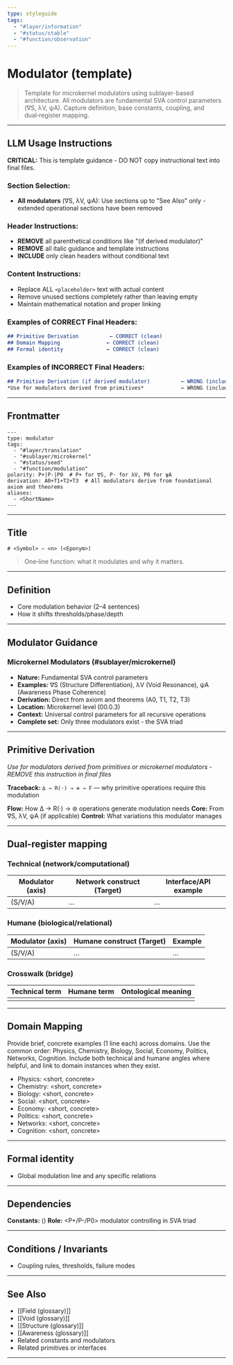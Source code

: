 ```yaml
---
type: styleguide
tags:
  - "#layer/information"
  - "#status/stable"
  - "#function/observation"
---
```


# Modulator (template)

> Template for microkernel modulators using sublayer-based architecture. All modulators are fundamental SVA control parameters (∇S, λV, ψA). Capture definition, base constants, coupling, and dual‑register mapping.

---

## LLM Usage Instructions

**CRITICAL:** This is template guidance - DO NOT copy instructional text into final files.

### Section Selection:
- **All modulators** (∇S, λV, ψA): Use sections up to "See Also" only - extended operational sections have been removed

### Header Instructions:
- **REMOVE** all parenthetical conditions like "(if derived modulator)"
- **REMOVE** all italic guidance and template instructions
- **INCLUDE** only clean headers without conditional text

### Content Instructions:
- Replace ALL `<placeholder>` text with actual content
- Remove unused sections completely rather than leaving empty
- Maintain mathematical notation and proper linking

### Examples of CORRECT Final Headers:
```markdown
## Primitive Derivation          ← CORRECT (clean)
## Domain Mapping               ← CORRECT (clean)
## Formal identity              ← CORRECT (clean)
```

### Examples of INCORRECT Final Headers:
```markdown
## Primitive Derivation (if derived modulator)          ← WRONG (includes condition)
*Use for modulators derived from primitives*            ← WRONG (includes instruction)
```

---

## Frontmatter

```
---
type: modulator
tags:
  - "#layer/translation"
  - "#sublayer/microkernel"
  - "#status/seed"
  - "#function/modulation"
polarity: P+|P-|P0  # P+ for ∇S, P- for λV, P0 for ψA
derivation: A0+T1+T2+T3  # All modulators derive from foundational axiom and theorems
aliases:
  - <ShortName>
---
```

---

## Title

`# <Symbol> — <n> (<Eponym>)`

> One‑line function: what it modulates and why it matters.

---

## Definition

- Core modulation behavior (2–4 sentences)
- How it shifts thresholds/phase/depth

---

## Modulator Guidance

### Microkernel Modulators (#sublayer/microkernel)
- **Nature:** Fundamental SVA control parameters
- **Examples:** ∇S (Structure Differentiation), λV (Void Resonance), ψA (Awareness Phase Coherence)
- **Derivation:** Direct from axiom and theorems (A0, T1, T2, T3)
- **Location:** Microkernel level (00.0.3)
- **Context:** Universal control parameters for all recursive operations
- **Complete set:** Only three modulators exist - the SVA triad

---

## Primitive Derivation

*Use for modulators derived from primitives or microkernel modulators - REMOVE this instruction in final files*

**Traceback:** `∆ → R(·) → ⊚ → F` — why primitive operations require this modulation

**Flow:** How ∆ → R(·) → ⊚ operations generate modulation needs
**Core:** From ∇S, λV, ψA (if applicable)
**Control:** What variations this modulator manages

---

## Dual‑register mapping

### Technical (network/computational)

| Modulator (axis) | Network construct (Target) | Interface/API example |
|------------------|----------------------------|-----------------------|
| <symbol> (S/V/A) | …                          | …                     |

### Humane (biological/relational)

| Modulator (axis) | Humane construct (Target) | Example |
|------------------|---------------------------|---------|
| <symbol> (S/V/A) | …                         | …       |

### Crosswalk (bridge)

| Technical term | Humane term | Ontological meaning |
|----------------|-------------|---------------------|
| <tech term>    | <felt term> | <shared meaning>   |

---

## Domain Mapping

Provide brief, concrete examples (1 line each) across domains. Use the common order: Physics, Chemistry, Biology, Social, Economy, Politics, Networks, Cognition. Include both technical and humane angles where helpful, and link to domain instances when they exist.

- Physics: <short, concrete>
- Chemistry: <short, concrete>
- Biology: <short, concrete>
- Social: <short, concrete>
- Economy: <short, concrete>
- Politics: <short, concrete>
- Networks: <short, concrete>
- Cognition: <short, concrete>

---

## Formal identity

- Global modulation line and any specific relations

---

## Dependencies

**Constants:** <list relevant constants> (<brief purpose for each>)
**Role:** <P+/P-/P0> modulator controlling <primary function> in SVA triad

---

## Conditions / Invariants

- Coupling rules, thresholds, failure modes

---

## See Also

- [[Field (glossary)]]
- [[Void (glossary)]]
- [[Structure (glossary)]]
- [[Awareness (glossary)]]
- Related constants and modulators
- Related primitives or interfaces

---

